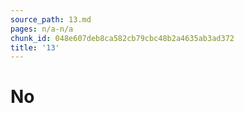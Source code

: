 ```yaml
---
source_path: 13.md
pages: n/a-n/a
chunk_id: 048e607deb8ca582cb79cbc48b2a4635ab3ad372
title: '13'
---
```

# No
